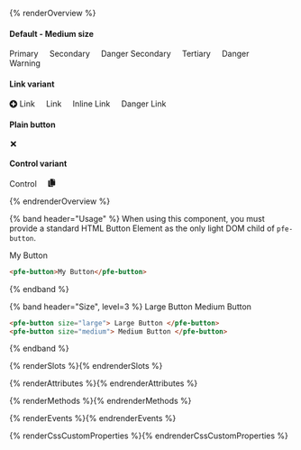 <style>
.overview-buttons pfe-button {
  margin-right: 16px;
  margin-bottom: 16px;
}
</style>

<script type="module">
import '@patternfly/pfe-icon';
</script>

{% renderOverview %}

<div class="overview-buttons">

#### Default - Medium size

<pfe-button>Primary</pfe-button>
<pfe-button variant="secondary">Secondary</pfe-button>
<pfe-button variant="secondary" danger>Danger Secondary</pfe-button>
<pfe-button variant="tertiary">Tertiary</pfe-button>
<pfe-button danger>Danger</pfe-button>
<pfe-button warning>Warning</pfe-button>

#### Link variant

<pfe-button variant="link" id="test">
  <svg slot="icon" fill="currentColor" style="vertical-align:-0.125em" height="1em" width="1em" viewBox="0 0 512 512" aria-hidden="true">
    <path d="M256 8C119 8 8 119 8 256s111 248 248 248 248-111 248-248S393 8 256 8zm144 276c0 6.6-5.4 12-12 12h-92v92c0 6.6-5.4 12-12 12h-56c-6.6 0-12-5.4-12-12v-92h-92c-6.6 0-12-5.4-12-12v-56c0-6.6 5.4-12 12-12h92v-92c0-6.6 5.4-12 12-12h56c6.6 0 12 5.4 12 12v92h92c6.6 0 12 5.4 12 12v56z"></path>
  </svg>
  Link
</pfe-button>
<pfe-button variant="link" icon="fa-external-link-square" icon-position="right">Link</pfe-button>
<pfe-button variant="link" inline>Inline Link</pfe-button>
<pfe-button variant="link" danger>Danger Link</pfe-button>

#### Plain button

<pfe-button plain>
  <svg aria-label="Action" fill="currentColor" height="1em" width="1em" viewBox="0 0 352 512">
    <path d="M242.72 256l100.07-100.07c12.28-12.28 12.28-32.19 0-44.48l-22.24-22.24c-12.28-12.28-32.19-12.28-44.48 0L176 189.28 75.93 89.21c-12.28-12.28-32.19-12.28-44.48 0L9.21 111.45c-12.28 12.28-12.28 32.19 0 44.48L109.28 256 9.21 356.07c-12.28 12.28-12.28 32.19 0 44.48l22.24 22.24c12.28 12.28 32.2 12.28 44.48 0L176 322.72l100.07 100.07c12.28 12.28 32.2 12.28 44.48 0l22.24-22.24c12.28-12.28 12.28-32.19 0-44.48L242.72 256z"></path>
  </svg>
</pfe-button>

#### Control variant

<pfe-button variant="control">Control</pfe-button>
<pfe-button variant="control">
  <svg aria-label="Copy" fill="currentColor" height="1em" width="1em" viewBox="0 0 448 512">
    <path d="M320 448v40c0 13.255-10.745 24-24 24H24c-13.255 0-24-10.745-24-24V120c0-13.255 10.745-24 24-24h72v296c0 30.879 25.121 56 56 56h168zm0-344V0H152c-13.255 0-24 10.745-24 24v368c0 13.255 10.745 24 24 24h272c13.255 0 24-10.745 24-24V128H344c-13.2 0-24-10.8-24-24zm120.971-31.029L375.029 7.029A24 24 0 0 0 358.059 0H352v96h96v-6.059a24 24 0 0 0-7.029-16.97z"/>
  </svg>
</pfe-button>

</div>

{% endrenderOverview %}

{% band header="Usage" %}
  When using this component, you must provide a standard HTML Button Element as the only light DOM child of `pfe-button`.

  <pfe-button>My Button</pfe-button>

  ```html
  <pfe-button>My Button</pfe-button>
  ```
{% endband %}

{% band header="Size", level=3 %}
  <pfe-button size="large"> Large Button </pfe-button>
  <pfe-button size="medium"> Medium Button </pfe-button>

  ```html
  <pfe-button size="large"> Large Button </pfe-button>
  <pfe-button size="medium"> Medium Button </pfe-button>
  ```
{% endband %}

{% renderSlots %}{% endrenderSlots %}

{% renderAttributes %}{% endrenderAttributes %}

{% renderMethods %}{% endrenderMethods %}

{% renderEvents %}{% endrenderEvents %}

{% renderCssCustomProperties %}{% endrenderCssCustomProperties %}
